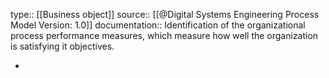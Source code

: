 type:: [[Business object]]
source:: [[@Digital Systems Engineering Process Model Version: 1.0]]
documentation:: Identification of the organizational process performance measures, which measure how well the organization is satisfying it objectives.

-